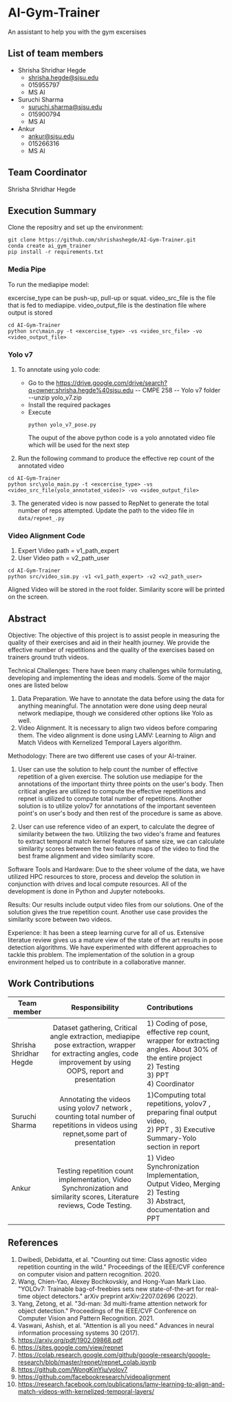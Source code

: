 # AI-Gym-Trainer

An assistant to help you with the gym excersises

## List of team members
* Shrisha Shridhar Hegde
  * shrisha.hegde@sjsu.edu
  * 015955797
  * MS AI
* Suruchi Sharma
  * suruchi.sharma@sjsu.edu
  * 015900794
  * MS AI
* Ankur
  * ankur@sjsu.edu
  * 015266316
  * MS AI

## Team Coordinator
Shrisha Shridhar Hegde

## Execution Summary

Clone the repositry and set up the environment:
```
git clone https://github.com/shrishashegde/AI-Gym-Trainer.git
conda create ai_gym_trainer
pip install -r requirements.txt
```

### Media Pipe
To run the mediapipe model:

excercise_type can be push-up, pull-up or squat. video_src_file is the file that is fed to mediapipe. video_output_file is the destination file where output is stored

```
cd AI-Gym-Trainer
python src\main.py -t <excercise_type> -vs <video_src_file> -vo <video_output_file>
```
### Yolo v7
1) To annotate using yolo code:
     * Go to the https://drive.google.com/drive/search?q=owner:shrisha.hegde%40sjsu.edu 
         -- CMPE 258 
            -- Yolo v7 folder 
              --unzip yolo_v7.zip 
     * Install the required packages 
     * Execute
        ```
        python yolo_v7_pose.py 
        ```
        The ouput of the above python code is a yolo annotated video file which will be used for the next step
 
2) Run the following command to produce the effective rep count of the annotated video

```
cd AI-Gym-Trainer
python src\yolo_main.py -t <excercise_type> -vs <video_src_file(yolo_annotated_video)> -vo <video_output_file>
```

3) The generated video is now passed to RepNet to generate the total number of reps attempted. Update the path to the video file in `data/repnet_.py`

### Video Alignment Code
1) Expert Video path = v1_path_expert
2) User Video path = v2_path_user
```
cd AI-Gym-Trainer
python src/video_sim.py -v1 <v1_path_expert> -v2 <v2_path_user>
```     
Aligned Video will be stored in the root folder.
Similarity score will be printed on the screen.

## Abstract
Objective:
The objective of this project is to assist people in measuring the quality of their exercises and aid in their health journey. We provide the effective number of repetitions and the quality of the exercises based on trainers ground truth videos.

Technical Challenges:
There have been many challenges while formulating, developing and implementing the ideas and models. Some of the major ones are listed below
1. Data Preparation. We have to annotate the data before using the data for anything meaningful. The annotation were done using deep neural network mediapipe, though we considered other options like Yolo as well.
2. Video Alignment. It is necessary to align two videos before comparing them. The video alignment is done using LAMV: Learning to Align and Match Videos with Kernelized Temporal Layers algorithm.

Methodology:
There are two different use cases of your AI-trainer.
1. User can use the solution to help count the number of effective repetition of a given exercise.
The solution use mediapipe for the annotations of the important thirty three points on the user's body. Then critical angles are utilized to compute the effective repetitions and repnet is utilized to compute total number of repetitions. 
Another solution is to utilize yolov7 for annotations of the important seventeen point's on user's body and then rest of the procedure is same as above.

2. User can use reference video of an expert, to calculate the degree of similarity between the two.
Utilizing the two video's frame and features to extract temporal match kernel features of same size, we can calculate similarity scores between the two feature maps of the video to find the best frame alignment and video similarity score.

Software Tools and Hardware:
Due to the sheer volume of the data, we have utilized HPC resources to store, process and develop the solution in conjunction with drives and local compute resources.
All of the development is done in Python and Jupyter notebooks.

Results:
Our results include output video files from our solutions.
One of the solution gives the true repetition count. Another use case provides the similarity score between two videos.

Experience:
It has been a steep learning curve for all of us.
Extensive literatue review gives us a mature view of the state of the art results in pose detection algorithms.
We have experimented with different approaches to tackle this problem.
The implementation of the solution in a group environment helped us to contribute in a collaborative manner.

## Work Contributions
| Team member                 | Responsibility           | Contributions  |
| --------------------------- |:------------------------:| :--------------|
| Shrisha Shridhar Hegde      | Dataset gathering, Critical angle extraction, mediapipe pose extraction, wrapper for extracting angles, code improvement by using OOPS, report and presentation | 1) Coding of pose, effective rep count, wrapper for extracting angles. About 30% of the entire project <br /> 2) Testing <br /> 3) PPT <br /> 4) Coordinator|
| Suruchi Sharma              |Annotating the videos using yolov7 network , counting total number of repetitions in videos  using repnet,some part of presentation|1)Computing total repetitions, yolov7 , preparing final output video,<br/> 2) PPT , 3) Executive Summary-Yolo section in report   |
| Ankur                       |Testing repetition count implementation, Video Synchronization and similarity scores, Literature reviews, Code Testing.   | 1) Video Synchronization Implementation, Output Video, Merging <br /> 2) Testing <br /> 3) Abstract, documentation and PPT |

## References
1. Dwibedi, Debidatta, et al. "Counting out time: Class agnostic video repetition counting in the wild." Proceedings of the IEEE/CVF conference on computer vision and pattern recognition. 2020.
2. Wang, Chien-Yao, Alexey Bochkovskiy, and Hong-Yuan Mark Liao. "YOLOv7: Trainable bag-of-freebies sets new state-of-the-art for real-time object detectors." arXiv preprint arXiv:2207.02696 (2022).
3. Yang, Zetong, et al. "3d-man: 3d multi-frame attention network for object detection." Proceedings of the IEEE/CVF Conference on Computer Vision and Pattern Recognition. 2021.
4. Vaswani, Ashish, et al. "Attention is all you need." Advances in neural information processing systems 30 (2017).
5. https://arxiv.org/pdf/1902.09868.pdf
6. https://sites.google.com/view/repnet
7. https://colab.research.google.com/github/google-research/google-research/blob/master/repnet/repnet_colab.ipynb
8. https://github.com/WongKinYiu/yolov7
9. https://github.com/facebookresearch/videoalignment
10. https://research.facebook.com/publications/lamv-learning-to-align-and-match-videos-with-kernelized-temporal-layers/
